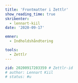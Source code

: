```yaml
---
title: 'Frontmatter i Zettlr'
show_reading_time: true
skribenter:
  - lennart-kiil
date: '2020-09-17'

emner:
  - Indholdshåndtering

tools:
  - Zettlr
---
```




```yaml
zid: 20200917203359 # Zettlr-id
# author: Lennart Kiil
# status: #u
```